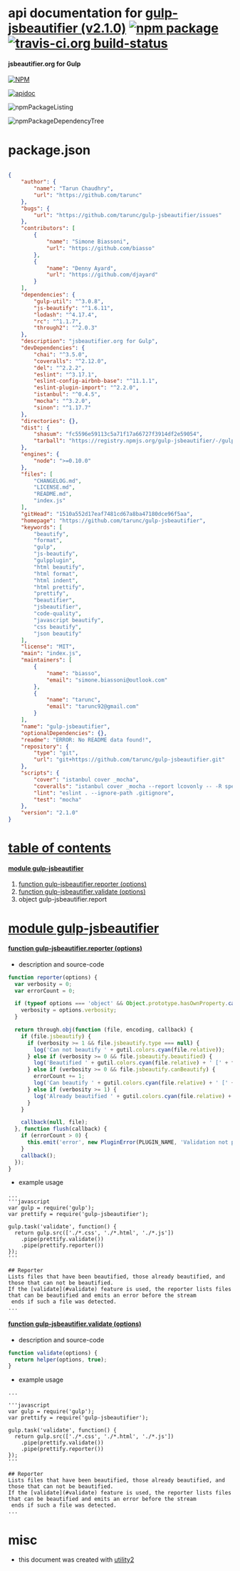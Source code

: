 # api documentation for  [gulp-jsbeautifier (v2.1.0)](https://github.com/tarunc/gulp-jsbeautifier)  [![npm package](https://img.shields.io/npm/v/npmdoc-gulp-jsbeautifier.svg?style=flat-square)](https://www.npmjs.org/package/npmdoc-gulp-jsbeautifier) [![travis-ci.org build-status](https://api.travis-ci.org/npmdoc/node-npmdoc-gulp-jsbeautifier.svg)](https://travis-ci.org/npmdoc/node-npmdoc-gulp-jsbeautifier)
#### jsbeautifier.org for Gulp

[![NPM](https://nodei.co/npm/gulp-jsbeautifier.png?downloads=true)](https://www.npmjs.com/package/gulp-jsbeautifier)

[![apidoc](https://npmdoc.github.io/node-npmdoc-gulp-jsbeautifier/build/screenCapture.buildNpmdoc.browser._2Fhome_2Ftravis_2Fbuild_2Fnpmdoc_2Fnode-npmdoc-gulp-jsbeautifier_2Ftmp_2Fbuild_2Fapidoc.html.png)](https://npmdoc.github.io/node-npmdoc-gulp-jsbeautifier/build/apidoc.html)

![npmPackageListing](https://npmdoc.github.io/node-npmdoc-gulp-jsbeautifier/build/screenCapture.npmPackageListing.svg)

![npmPackageDependencyTree](https://npmdoc.github.io/node-npmdoc-gulp-jsbeautifier/build/screenCapture.npmPackageDependencyTree.svg)



# package.json

```json

{
    "author": {
        "name": "Tarun Chaudhry",
        "url": "https://github.com/tarunc"
    },
    "bugs": {
        "url": "https://github.com/tarunc/gulp-jsbeautifier/issues"
    },
    "contributors": [
        {
            "name": "Simone Biassoni",
            "url": "https://github.com/biasso"
        },
        {
            "name": "Denny Ayard",
            "url": "https://github.com/djayard"
        }
    ],
    "dependencies": {
        "gulp-util": "^3.0.8",
        "js-beautify": "^1.6.11",
        "lodash": "^4.17.4",
        "rc": "^1.1.7",
        "through2": "^2.0.3"
    },
    "description": "jsbeautifier.org for Gulp",
    "devDependencies": {
        "chai": "^3.5.0",
        "coveralls": "^2.12.0",
        "del": "^2.2.2",
        "eslint": "^3.17.1",
        "eslint-config-airbnb-base": "^11.1.1",
        "eslint-plugin-import": "^2.2.0",
        "istanbul": "^0.4.5",
        "mocha": "^3.2.0",
        "sinon": "^1.17.7"
    },
    "directories": {},
    "dist": {
        "shasum": "fc5596e59113c5a71f17a66727f3914df2e59054",
        "tarball": "https://registry.npmjs.org/gulp-jsbeautifier/-/gulp-jsbeautifier-2.1.0.tgz"
    },
    "engines": {
        "node": ">=0.10.0"
    },
    "files": [
        "CHANGELOG.md",
        "LICENSE.md",
        "README.md",
        "index.js"
    ],
    "gitHead": "1510a552d17eaf7481cd67a8ba47180dce96f5aa",
    "homepage": "https://github.com/tarunc/gulp-jsbeautifier",
    "keywords": [
        "beautify",
        "format",
        "gulp",
        "js-beautify",
        "gulpplugin",
        "html beautify",
        "html format",
        "html indent",
        "html prettify",
        "prettify",
        "beautifier",
        "jsbeautifier",
        "code-quality",
        "javascript beautify",
        "css beautify",
        "json beautify"
    ],
    "license": "MIT",
    "main": "index.js",
    "maintainers": [
        {
            "name": "biasso",
            "email": "simone.biassoni@outlook.com"
        },
        {
            "name": "tarunc",
            "email": "tarunc92@gmail.com"
        }
    ],
    "name": "gulp-jsbeautifier",
    "optionalDependencies": {},
    "readme": "ERROR: No README data found!",
    "repository": {
        "type": "git",
        "url": "git+https://github.com/tarunc/gulp-jsbeautifier.git"
    },
    "scripts": {
        "cover": "istanbul cover _mocha",
        "coveralls": "istanbul cover _mocha --report lcovonly -- -R spec && cat ./coverage/lcov.info | coveralls && rm -rf ./coverage",
        "lint": "eslint . --ignore-path .gitignore",
        "test": "mocha"
    },
    "version": "2.1.0"
}
```



# <a name="apidoc.tableOfContents"></a>[table of contents](#apidoc.tableOfContents)

#### [module gulp-jsbeautifier](#apidoc.module.gulp-jsbeautifier)
1.  [function <span class="apidocSignatureSpan">gulp-jsbeautifier.</span>reporter (options)](#apidoc.element.gulp-jsbeautifier.reporter)
1.  [function <span class="apidocSignatureSpan">gulp-jsbeautifier.</span>validate (options)](#apidoc.element.gulp-jsbeautifier.validate)
1.  object <span class="apidocSignatureSpan">gulp-jsbeautifier.</span>report



# <a name="apidoc.module.gulp-jsbeautifier"></a>[module gulp-jsbeautifier](#apidoc.module.gulp-jsbeautifier)

#### <a name="apidoc.element.gulp-jsbeautifier.reporter"></a>[function <span class="apidocSignatureSpan">gulp-jsbeautifier.</span>reporter (options)](#apidoc.element.gulp-jsbeautifier.reporter)
- description and source-code
```javascript
function reporter(options) {
  var verbosity = 0;
  var errorCount = 0;

  if (typeof options === 'object' && Object.prototype.hasOwnProperty.call(options, 'verbosity')) {
    verbosity = options.verbosity;
  }

  return through.obj(function (file, encoding, callback) {
    if (file.jsbeautify) {
      if (verbosity >= 1 && file.jsbeautify.type === null) {
        log('Can not beautify ' + gutil.colors.cyan(file.relative));
      } else if (verbosity >= 0 && file.jsbeautify.beautified) {
        log('Beautified ' + gutil.colors.cyan(file.relative) + ' [' + file.jsbeautify.type + ']');
      } else if (verbosity >= 0 && file.jsbeautify.canBeautify) {
        errorCount += 1;
        log('Can beautify ' + gutil.colors.cyan(file.relative) + ' [' + file.jsbeautify.type + ']');
      } else if (verbosity >= 1) {
        log('Already beautified ' + gutil.colors.cyan(file.relative) + ' [' + file.jsbeautify.type + ']');
      }
    }

    callback(null, file);
  }, function flush(callback) {
    if (errorCount > 0) {
      this.emit('error', new PluginError(PLUGIN_NAME, 'Validation not passed. Please beautify.'));
    }
    callback();
  });
}
```
- example usage
```shell
...
'''javascript
var gulp = require('gulp');
var prettify = require('gulp-jsbeautifier');

gulp.task('validate', function() {
  return gulp.src(['./*.css', './*.html', './*.js'])
    .pipe(prettify.validate())
    .pipe(prettify.reporter())
});
'''

## Reporter
Lists files that have been beautified, those already beautified, and those that can not be beautified.
If the [validate](#validate) feature is used, the reporter lists files that can be beautified and emits an error before the stream
 ends if such a file was detected.
...
```

#### <a name="apidoc.element.gulp-jsbeautifier.validate"></a>[function <span class="apidocSignatureSpan">gulp-jsbeautifier.</span>validate (options)](#apidoc.element.gulp-jsbeautifier.validate)
- description and source-code
```javascript
function validate(options) {
  return helper(options, true);
}
```
- example usage
```shell
...

'''javascript
var gulp = require('gulp');
var prettify = require('gulp-jsbeautifier');

gulp.task('validate', function() {
  return gulp.src(['./*.css', './*.html', './*.js'])
    .pipe(prettify.validate())
    .pipe(prettify.reporter())
});
'''

## Reporter
Lists files that have been beautified, those already beautified, and those that can not be beautified.
If the [validate](#validate) feature is used, the reporter lists files that can be beautified and emits an error before the stream
 ends if such a file was detected.
...
```



# misc
- this document was created with [utility2](https://github.com/kaizhu256/node-utility2)
